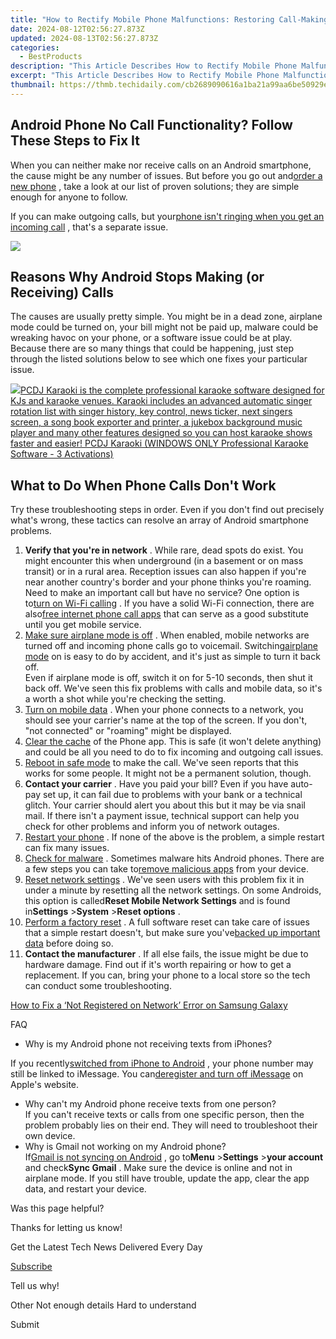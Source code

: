 ```yaml
---
title: "How to Rectify Mobile Phone Malfunctions: Restoring Call-Making Abilities on Android Systems"
date: 2024-08-12T02:56:27.873Z
updated: 2024-08-13T02:56:27.873Z
categories:
  - BestProducts
description: "This Article Describes How to Rectify Mobile Phone Malfunctions: Restoring Call-Making Abilities on Android Systems"
excerpt: "This Article Describes How to Rectify Mobile Phone Malfunctions: Restoring Call-Making Abilities on Android Systems"
thumbnail: https://thmb.techidaily.com/cb2689090616a1ba21a99aa6be50929e603a0dc8061abd47262715b07e4d29cd.jpg
---
```


## Android Phone No Call Functionality? Follow These Steps to Fix It
 When you can neither make nor receive calls on an Android smartphone, the cause might be any number of issues. But before you go out and[order a new phone](https://www.lifewire.com/best-places-to-buy-cell-phones-580000) , take a look at our list of proven solutions; they are simple enough for anyone to follow.

 If you can make outgoing calls, but your[phone isn't ringing when you get an incoming call](https://www.lifewire.com/missing-calls-because-android-isn-t-ringing-4586326) , that's a separate issue.

<!-- affiliate ads begin -->
<a href="https://secure.2checkout.com/order/checkout.php?PRODS=4620780&QTY=1&AFFILIATE=108875&CART=1"><img src="https://secure.avangate.com/images/merchant/07dd4d5a72f5740ef0f035f201951476/728__90banner.jpg" border="0"></a>
<!-- affiliate ads end -->
## Reasons Why Android Stops Making (or Receiving) Calls

 The causes are usually pretty simple. You might be in a dead zone, airplane mode could be turned on, your bill might not be paid up, malware could be wreaking havoc on your phone, or a software issue could be at play. Because there are so many things that could be happening, just step through the listed solutions below to see which one fixes your particular issue.

<!-- affiliate ads begin -->
<a href="https://shop.pcdj.com/order/checkout.php?PRODS=4698832&QTY=1&AFFILIATE=108875&CART=1"> <img src="https://secure.avangate.com/images/merchant/47f4b6321e9fd8e8f7326a6adc1a7c1e/products/karaoki-new-searchresultspane.jpg" border="0">PCDJ Karaoki is the complete professional karaoke software designed for KJs and karaoke venues. Karaoki includes an advanced automatic singer rotation list with singer history, key control, news ticker, next singers screen, a song book exporter and printer, a jukebox background music player and many other features designed so you can host karaoke shows faster and easier! 
 PCDJ Karaoki (WINDOWS ONLY Professional Karaoke Software - 3 Activations)</a>
<!-- affiliate ads end -->
## What to Do When Phone Calls Don't Work

 Try these troubleshooting steps in order. Even if you don't find out precisely what's wrong, these tactics can resolve an array of Android smartphone problems.

1. **Verify that you're in network** . While rare, dead spots do exist. You might encounter this when underground (in a basement or on mass transit) or in a rural area. Reception issues can also happen if you're near another country's border and your phone thinks you're roaming.  
 Need to make an important call but have no service? One option is to[turn on Wi-Fi calling](https://www.lifewire.com/enabling-wifi-calling-on-android-4684146) . If you have a solid Wi-Fi connection, there are also[free internet phone call apps](https://www.lifewire.com/free-internet-phone-calls-1356646) that can serve as a good substitute until you get mobile service.
2. [Make sure airplane mode is off](https://www.lifewire.com/turn-airplane-mode-on-or-off-on-android-5212172) . When enabled, mobile networks are turned off and incoming phone calls go to voicemail. Switching[airplane mode](https://www.lifewire.com/what-is-airplane-mode-5074988) on is easy to do by accident, and it's just as simple to turn it back off.  
 Even if airplane mode is off, switch it on for 5-10 seconds, then shut it back off. We've seen this fix problems with calls and mobile data, so it's a worth a shot while you're checking the setting.
3. [Turn on mobile data](https://www.lifewire.com/how-to-turn-on-mobile-data-4685092) . When your phone connects to a network, you should see your carrier's name at the top of the screen. If you don't, "not connected" or "roaming" might be displayed.
4. [Clear the cache](https://www.lifewire.com/clear-cache-android-4157780) of the Phone app. This is safe (it won't delete anything) and could be all you need to do to fix incoming and outgoing call issues.
5. [Reboot in safe mode](https://www.lifewire.com/android-safe-mode-4158035) to make the call. We've seen reports that this works for some people. It might not be a permanent solution, though.
6. **Contact your carrier** . Have you paid your bill? Even if you have auto-pay set up, it can fail due to problems with your bank or a technical glitch. Your carrier should alert you about this but it may be via snail mail. If there isn't a payment issue, technical support can help you check for other problems and inform you of network outages.
7. [Restart your phone](https://www.lifewire.com/reboot-android-smartphone-or-tablet-4127180) . If none of the above is the problem, a simple restart can fix many issues.
8. [Check for malware](https://www.lifewire.com/how-to-tell-if-your-phone-has-a-virus-4428085) . Sometimes malware hits Android phones. There are a few steps you can take to[remove malicious apps](https://www.lifewire.com/how-to-remove-virus-android-4174261) from your device.
9. [Reset network settings](https://www.lifewire.com/what-does-reset-network-settings-do-5184073) . We've seen users with this problem fix it in under a minute by resetting all the network settings. On some Androids, this option is called**Reset Mobile Network Settings** and is found in**Settings** \>**System** \>**Reset options** .
10. [Perform a factory reset](https://www.lifewire.com/reset-android-smartphone-tablet-4129141) . A full software reset can take care of issues that a simple restart doesn't, but make sure you've[backed up important data](https://www.lifewire.com/backup-android-phone-4177052) before doing so.
11. **Contact the manufacturer** . If all else fails, the issue might be due to hardware damage. Find out if it's worth repairing or how to get a replacement. If you can, bring your phone to a local store so the tech can conduct some troubleshooting.

[How to Fix a ‘Not Registered on Network’ Error on Samsung Galaxy](https://www.lifewire.com/fix-not-registered-on-network-error-samsung-galaxy-5188191)

 FAQ

* Why is my Android phone not receiving texts from iPhones?  

 If you recently[switched from iPhone to Android](https://www.lifewire.com/switching-from-iphone-to-android-4691462) , your phone number may still be linked to iMessage. You can[deregister and turn off iMessage](https://selfsolve.apple.com/deregister-imessage/) on Apple's website.

* Why can't my Android phone receive texts from one person?  
 If you can't receive texts or calls from one specific person, then the problem probably lies on their end. They will need to troubleshoot their own device.
* Why is Gmail not working on my Android phone?  
 If[Gmail is not syncing on Android](https://www.lifewire.com/what-to-do-gmail-not-syncing-4177194) , go to**Menu** \>**Settings** \>**your account** and check**Sync Gmail** . Make sure the device is online and not in airplane mode. If you still have trouble, update the app, clear the app data, and restart your device.

Was this page helpful?

Thanks for letting us know!

 Get the Latest Tech News Delivered Every Day

[Subscribe](https://www.lifewire.com/#)

Tell us why!

 Other  Not enough details  Hard to understand

 Submit

<ins class="adsbygoogle"
     style="display:block"
     data-ad-format="autorelaxed"
     data-ad-client="ca-pub-7571918770474297"
     data-ad-slot="1223367746"></ins>



<ins class="adsbygoogle"
     style="display:block"
     data-ad-client="ca-pub-7571918770474297"
     data-ad-slot="8358498916"
     data-ad-format="auto"
     data-full-width-responsive="true"></ins>


